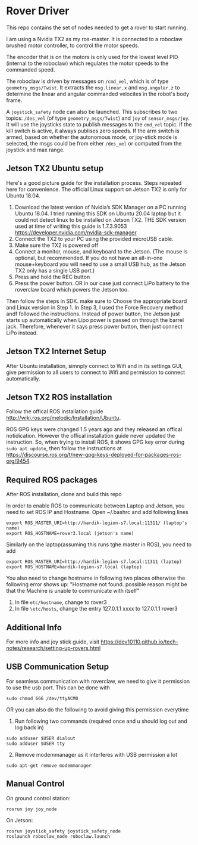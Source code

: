 
# Rover Driver

This repo contains the set of nodes needed to get a rover to start running. 

I am using a Nvidia TX2 as my ros-master. It is connected to a roboclaw brushed motor controller, to control the motor speeds. 

The encoder that is on the motors is only used for the lowest level PID (internal to the roboclaw) which regulates the motor speeds to the commanded speed. 

The roboclaw is driven by messages on `/cmd_vel`, which is of type `geometry_msgs/Twist`. It extracts the `msg.linear.x` and `msg.angular.z` to determine the linear and angular commanded velocites in the robot's body frame. 

A `joystick_safety` node can also be launched. This subscribes to two topics: `/des_vel` (of type `geometry_msgs/Twist`) and `joy` of `sensor_msgs/joy`. It will use the joysticks state to publish messages to the `cmd_vel` topic. If the kill switch is active, it always publises zero speeds. If the arm switch is armed, based on whether the autonomous mode, or joy-stick mode is selected, the msgs could be from either `/des_vel` or computed from the joystick and max range. 


## Jetson TX2 Ubuntu setup
Here's a good picture guide for the installation process. Steps repeated here for convenience. The official Linux support on Jetson TX2 is only for Ubuntu 18.04.

1. Download the latest version of Nvidia’s SDK Manager on a PC running Ubuntu 18.04. I tried running this SDK on Ubuntu 20.04 laptop but it could not detect linux to be installed on Jetson TX2. THE SDK version used at time of writing this guide is 1.7.3.9053
  https://developer.nvidia.com/nvidia-sdk-manager
3. Connect the TX2 to your PC using the provided microUSB cable.
4. Make sure the TX2 is powered off
5. Connect a monitor, mouse, and keyboard to the Jetson. (The mouse is optional, but recommended. If you do not have an all-in-one mouse+keyboard you will need to use a small USB hub, as the Jetson TX2 only has a single USB port.)
6. Press and hold the REC button
7. Press the power button. OR in our case just connect LiPo battery to the roverclaw board which powers the Jetson too.

Then follow the steps in SDK. make sure to Choose the appropriate board and Linux version in Step 1. In Step 3, I used the Force Recovery method andf followed the instructions. Instead of power button, the Jetson just starts up automatically when Lipo power is passed on through the barrel jack. Therefore, whenever it says press power button, then just connect LiPo instead.

## Jetson TX2 Internet Setup
After Ubuntu installation, simnply connect to Wifi and in its settings GUI, give permission to all users to connect to Wifi and permission to connect automatically.

## Jetson TX2 ROS installation
Follow the offical ROS installation guide http://wiki.ros.org/melodic/Installation/Ubuntu.

ROS GPG keys were changed 1.5 years ago and they released an offical notidication. However the offical installation guide never updated the instruction. So, when trying to install ROS, it shows GPG key error during `sudo apt update`, then follow the instructions at https://discourse.ros.org/t/new-gpg-keys-deployed-for-packages-ros-org/9454.

## Required ROS packages
After ROS installation, clone and build this repo

In order to enable ROS to communicate between Laptop and Jetson, you need to set ROS IP and Hostname. Open ~/.bashrc and add following lines
```
export ROS_MASTER_URI=http://hardik-legion-s7.local:11311/ (laptop's name)
export ROS_HOSTNAME=rover3.local (jetson's name)
```

Similarly on the laptop(assuming this runs tghe master in ROS), you need to add
```
export ROS_MASTER_URI=http://hardik-legion-s7.local:11311 (laptop)
export ROS_HOSTNAME=hardik-legion-s7.local (laptop)
```

You also need to change hostname in following two places otherwise the following error shows up: "Hostname not found. possible reason might be that the Machine is unable to communicate with itself"
1. In file `etc/hostname`, change to rover3
2. In file `\etc/hosts`, change the entry 127.0.1.1 xxxx to 127.0.1.1 rover3

## Additional Info
For more info and joy stick guide, visit
https://dev10110.github.io/tech-notes/research/setting-up-rovers.html

## USB Communication Setup
For seamless communication with roverclaw, we need to give it permission to use the usb port. This can be done with
```
sudo chmod 666 /dev/ttyACM0
```

OR you can also do the following to avoid giving this permission everytime
1. Run following two commands (required once and u should log out and log back in)
 ```
sudo adduser $USER dialout
sudo adduser $USER tty
```

2. Remove modemmanager as it interferes with USB permission a lot
```
sudo apt-get remove modemmanager
```
## Manual Control
On ground control station:
```
rosrun joy joy_node
```
On Jetson:
```
rosrun joystick_safety joystick_safety_node
roslaunch roboclaw_node roboclaw.launch
```
